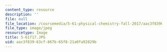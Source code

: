 ```yaml
---
content_type: resource
description: ''
file: null
file_location: /coursemedia/5-61-physical-chemistry-fall-2017/aac3f83963cf867b65f821a0fa92829b_5-61f17.JPG
file_type: image/jpeg
resourcetype: Image
title: 5-61f17.JPG
uid: aac3f839-63cf-867b-65f8-21a0fa92829b
---
```


